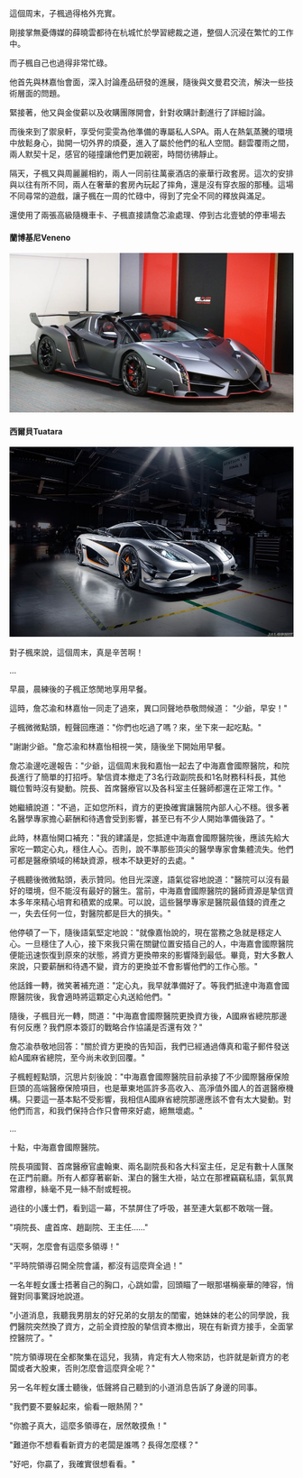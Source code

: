 
這個周末，子楓過得格外充實。

剛接掌無憂傳媒的薛曉雲都待在杭城忙於學習總裁之道，整個人沉浸在繁忙的工作中。

而子楓自己也過得非常忙碌。

他首先與林嘉怡會面，深入討論產品研發的進展，隨後與文曼君交流，解決一些技術層面的問題。

緊接著，他又與金俊薪以及收購團隊開會，針對收購計劃進行了詳細討論。

而後來到了禦泉軒，享受何雯雯為他準備的專屬私人SPA。兩人在熱氣蒸騰的環境中放鬆身心，拋開一切外界的煩憂，進入了屬於他們的私人空間。翻雲覆雨之間，兩人默契十足，感官的碰撞讓他們更加親密，時間彷彿靜止。

隔天，子楓又與周麗麗相約，兩人一同前往萬豪酒店的豪華行政套房。這次的安排與以往有所不同，兩人在奢華的套房內玩起了摔角，還是沒有穿衣服的那種。這場不同尋常的遊戲，讓子楓在一周的忙碌中，得到了完全不同的釋放與滿足。

還使用了兩張高級隨機車卡、子楓直接請詹芯渝處理、停到古北壹號的停車場去

#### 蘭博基尼Veneno
![alt text](images/蘭博基尼Veneno.png)

#### 西爾貝Tuatara
![alt text](images/科尼塞克One1.png)

對子楓來說，這個周末，真是辛苦啊！

...

早晨，晨練後的子楓正悠閒地享用早餐。

這時，詹芯渝和林嘉怡一同走了過來，異口同聲地恭敬問候道：
"少爺，早安！"

子楓微微點頭，輕聲回應道："你們也吃過了嗎？來，坐下來一起吃點。"

"謝謝少爺。"詹芯渝和林嘉怡相視一笑，隨後坐下開始用早餐。

詹芯渝邊吃邊報告："少爺，這個周末我和嘉怡一起去了中海嘉會國際醫院，和院長進行了簡單的打招呼。摯信資本撤走了3名行政副院長和1名財務科科長，其他職位暫時沒有變動。院長、首席醫療官以及各科室主任醫師都還在正常工作。"

她繼續說道："不過，正如您所料，資方的更換確實讓醫院內部人心不穩。很多著名醫學專家擔心薪酬和待遇會受到影響，甚至已有不少人開始準備後路了。"

此時，林嘉怡開口補充："我的建議是，您抵達中海嘉會國際醫院後，應該先給大家吃一顆定心丸，穩住人心。否則，說不準那些頂尖的醫學專家會集體流失。他們可都是醫療領域的稀缺資源，根本不缺更好的去處。"

子楓聽後微微點頭，表示贊同。他目光深邃，語氣從容地說道："醫院可以沒有最好的環境，但不能沒有最好的醫生。當前，中海嘉會國際醫院的醫師資源是摯信資本多年來精心培育和積累的成果。可以說，這些醫學專家是醫院最值錢的資產之一，失去任何一位，對醫院都是巨大的損失。"

他停頓了一下，隨後語氣堅定地說："就像嘉怡說的，現在當務之急就是穩定人心。一旦穩住了人心，接下來我只需在關鍵位置安插自己的人，中海嘉會國際醫院便能迅速恢復到原來的狀態，將資方更換帶來的影響降到最低。畢竟，對大多數人來說，只要薪酬和待遇不變，資方的更換並不會影響他們的工作心態。"

他話鋒一轉，微笑著補充道："定心丸，我早就準備好了。等我們抵達中海嘉會國際醫院後，我會適時將這顆定心丸送給他們。"

隨後，子楓目光一轉，問道："中海嘉會國際醫院更換資方後，A國麻省總院那邊有何反應？我們原本簽訂的戰略合作協議是否還有效？"

詹芯渝恭敬地回答："關於資方更換的告知函，我們已經通過傳真和電子郵件發送給A國麻省總院，至今尚未收到回覆。"

子楓輕輕點頭，沉思片刻後說："中海嘉會國際醫院目前承接了不少國際醫療保險巨頭的高端醫療保險項目，也是華東地區許多高收入、高淨值外國人的首選醫療機構。只要這一基本點不受影響，我相信A國麻省總院那邊應該不會有太大變動。對他們而言，和我們保持合作只會帶來好處，絕無壞處。"

...

十點，中海嘉會國際醫院。

院長項國賢、首席醫療官盧翰東、兩名副院長和各大科室主任，足足有數十人匯聚在正門前廳。所有人都穿著嶄新、潔白的醫生大褂，站立在那裡竊竊私語，氣氛異常肅穆，絲毫不見一絲不耐或輕視。

過往的小護士們，看到這一幕，不禁屏住了呼吸，甚至連大氣都不敢喘一聲。

"項院長、盧首席、趙副院、王主任……"

"天啊，怎麼會有這麼多領導！"

"平時院領導召開全院會議，都沒有這麼齊全過！"

一名年輕女護士捂著自己的胸口，心跳如雷，回頭瞄了一眼那堪稱豪華的陣容，悄聲對同事驚訝地說道。

"小道消息，我聽我男朋友的好兄弟的女朋友的閨蜜，她妹妹的老公的同學說，我們醫院突然換了資方，之前全資控股的摯信資本撤出，現在有新資方接手，全面掌控醫院了。"

"院方領導現在全都聚集在這兒，我猜，肯定有大人物來訪，也許就是新資方的老闆或者大股東，否則怎麼會這麼齊全呢？"

另一名年輕女護士聽後，低聲將自己聽到的小道消息告訴了身邊的同事。

"我們要不要躲起來，偷看一眼熱鬧？"

"你膽子真大，這麼多領導在，居然敢摸魚！"

"難道你不想看看新資方的老闆是誰嗎？長得怎麼樣？"

"好吧，你贏了，我確實很想看看。"

